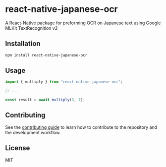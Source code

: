 # react-native-japanese-ocr

A React-Native package for preforming OCR on Japanese text using Google MLKit TextRecognition v2

## Installation

```sh
npm install react-native-japanese-ocr
```

## Usage

```js
import { multiply } from "react-native-japanese-ocr";

// ...

const result = await multiply(3, 7);
```

## Contributing

See the [contributing guide](CONTRIBUTING.md) to learn how to contribute to the repository and the development workflow.

## License

MIT
